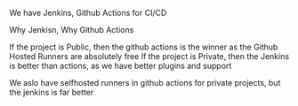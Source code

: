 We have Jenkins, Github Actions for CI/CD

Why Jenkisn, Why Github Actions

If the project is Public, then the github actions is the winner as the Github Hosted Runners are absolutely free
If the project is Private, then the Jenkins is better than actions, as we have better plugins and support

We aslo have selfhosted runners in github actions for private projects, but the jenkins is far better

